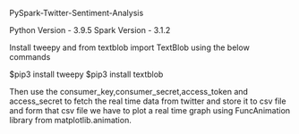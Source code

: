 PySpark-Twitter-Sentiment-Analysis

Python Version - 3.9.5
Spark Version - 3.1.2

Install tweepy and from textblob import TextBlob using the below commands

$pip3 install tweepy
$pip3 install textblob

Then use the consumer_key,consumer_secret,access_token and access_secret to fetch the real time data from twitter and store it to csv file
and form that csv file we have to plot a real time graph using FuncAnimation library from matplotlib.animation.





